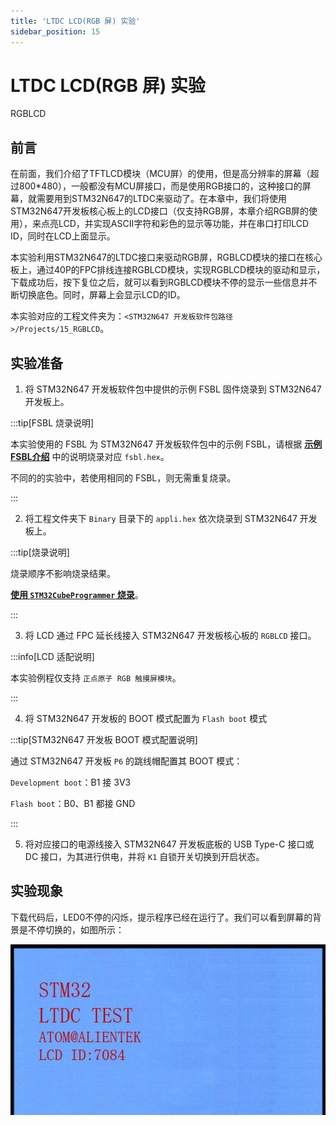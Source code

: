 ```yaml
---
title: 'LTDC LCD(RGB 屏) 实验'
sidebar_position: 15
---
```


# LTDC LCD(RGB 屏) 实验

RGBLCD

## 前言

在前面，我们介绍了TFTLCD模块（MCU屏）的使用，但是高分辨率的屏幕（超过800*480），一般都没有MCU屏接口，而是使用RGB接口的，这种接口的屏幕，就需要用到STM32N647的LTDC来驱动了。在本章中，我们将使用STM32N647开发板核心板上的LCD接口（仅支持RGB屏，本章介绍RGB屏的使用），来点亮LCD，并实现ASCII字符和彩色的显示等功能，并在串口打印LCD ID，同时在LCD上面显示。

本实验利用STM32N647的LTDC接口来驱动RGB屏，RGBLCD模块的接口在核心板上，通过40P的FPC排线连接RGBLCD模块，实现RGBLCD模块的驱动和显示，下载成功后，按下复位之后，就可以看到RGBLCD模块不停的显示一些信息并不断切换底色。同时，屏幕上会显示LCD的ID。

本实验对应的工程文件夹为：`<STM32N647 开发板软件包路径>/Projects/15_RGBLCD`。

## 实验准备

1. 将 STM32N647 开发板软件包中提供的示例 FSBL 固件烧录到 STM32N647 开发板上。

:::tip[FSBL 烧录说明]

本实验使用的 FSBL 为 STM32N647 开发板软件包中的示例 FSBL，请根据 [**示例 FSBL介绍**](../start-guide/software-package/software-package.md#fsbl) 中的说明烧录对应 `fsbl.hex`。

不同的的实验中，若使用相同的 FSBL，则无需重复烧录。

:::

2. 将工程文件夹下 `Binary` 目录下的 `appli.hex` 依次烧录到 STM32N647 开发板上。

:::tip[烧录说明]

烧录顺序不影响烧录结果。

[**使用 `STM32CubeProgrammer` 烧录**](../start-guide/start-development/step-by-step.md#step-3-使用-stm32cubeprogrammer-烧录)。

:::

3. 将 LCD 通过 FPC 延长线接入 STM32N647 开发板核心板的 `RGBLCD` 接口。

:::info[LCD 适配说明]

本实验例程仅支持 `正点原子 RGB 触摸屏模块`。

:::

4. 将 STM32N647 开发板的 BOOT 模式配置为 `Flash boot` 模式

:::tip[STM32N647 开发板 BOOT 模式配置说明]

通过 STM32N647 开发板 `P6` 的跳线帽配置其 BOOT 模式：

`Development boot`：B1 接 3V3

`Flash boot`：B0、B1 都接 GND

:::

5. 将对应接口的电源线接入 STM32N647 开发板底板的 USB Type-C 接口或 DC 接口，为其进行供电，并将 `K1` 自锁开关切换到开启状态。

## 实验现象

下载代码后，LED0不停的闪烁，提示程序已经在运行了。我们可以看到屏幕的背景是不停切换的，如图所示： 

![img](./img/13.png)